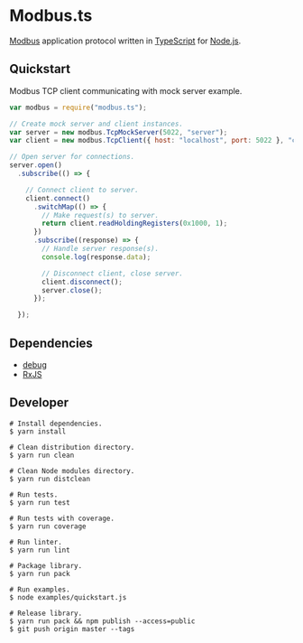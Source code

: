 # Modbus.ts

[Modbus](http://www.modbus.org/) application protocol written in [TypeScript](https://www.typescriptlang.org/) for [Node.js](https://nodejs.org/en/).

## Quickstart

Modbus TCP client communicating with mock server example.

```JavaScript
var modbus = require("modbus.ts");

// Create mock server and client instances.
var server = new modbus.TcpMockServer(5022, "server");
var client = new modbus.TcpClient({ host: "localhost", port: 5022 }, "client");

// Open server for connections.
server.open()
  .subscribe(() => {

    // Connect client to server.
    client.connect()
      .switchMap(() => {
        // Make request(s) to server.
        return client.readHoldingRegisters(0x1000, 1);
      })
      .subscribe((response) => {
        // Handle server response(s).
        console.log(response.data);

        // Disconnect client, close server.
        client.disconnect();
        server.close();
      });

  });
```

## Dependencies

-  [debug](https://www.npmjs.com/package/debug)
-  [RxJS](http://reactivex.io/rxjs/)

## Developer

```Shell
# Install dependencies.
$ yarn install

# Clean distribution directory.
$ yarn run clean

# Clean Node modules directory.
$ yarn run distclean

# Run tests.
$ yarn run test

# Run tests with coverage.
$ yarn run coverage

# Run linter.
$ yarn run lint

# Package library.
$ yarn run pack

# Run examples.
$ node examples/quickstart.js

# Release library.
$ yarn run pack && npm publish --access=public
$ git push origin master --tags
```
